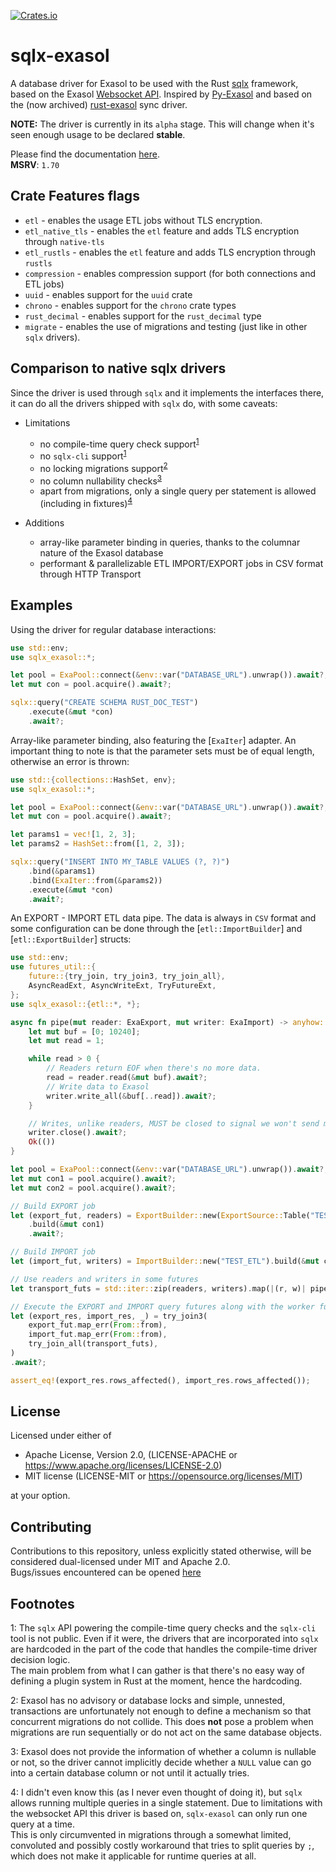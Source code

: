 [![Crates.io](https://img.shields.io/crates/v/sqlx-exasol.svg)](https://crates.io/crates/sqlx-exasol)

# sqlx-exasol
A database driver for Exasol to be used with the Rust [sqlx](https://github.com/launchbadge/sqlx) framework, based on the Exasol [Websocket API](https://github.com/exasol/websocket-api).
Inspired by [Py-Exasol](https://github.com/exasol/pyexasol) and based on the (now archived) [rust-exasol](https://github.com/bobozaur/rust-exasol) sync driver.

**NOTE:** The driver is currently in its `alpha` stage. This will change when it's seen enough usage to be declared **stable**.

Please find the documentation [here](https://docs.rs/sqlx-exasol/latest/sqlx_exasol/).  
**MSRV**: `1.70`

## Crate Features flags
* `etl` - enables the usage ETL jobs without TLS encryption.
* `etl_native_tls` - enables the `etl` feature and adds TLS encryption through `native-tls`
* `etl_rustls` - enables the `etl` feature and adds TLS encryption through `rustls`
* `compression` - enables compression support (for both connections and ETL jobs)
* `uuid` - enables support for the `uuid` crate
* `chrono` - enables support for the `chrono` crate types
* `rust_decimal` - enables support for the `rust_decimal` type
* `migrate` - enables the use of migrations and testing (just like in other `sqlx` drivers).

## Comparison to native sqlx drivers
Since the driver is used through `sqlx` and it implements the interfaces there, it can do all the drivers
shipped with `sqlx` do, with some caveats:
- Limitations
    - no compile-time query check support<sup>[1](#sqlx_limitations)</sup>
    - no `sqlx-cli` support<sup>[1](#sqlx_limitations)</sup>
    - no locking migrations support<sup>[2](#no_locks)</sup>
    - no column nullability checks<sup>[3](#nullable)</sup>
    - apart from migrations, only a single query per statement is allowed (including in fixtures)<sup>[4](#single_query)</sup>

- Additions
    - array-like parameter binding in queries, thanks to the columnar nature of the Exasol database
    - performant & parallelizable ETL IMPORT/EXPORT jobs in CSV format through HTTP Transport

## Examples
Using the driver for regular database interactions:
```rust
use std::env;
use sqlx_exasol::*;

let pool = ExaPool::connect(&env::var("DATABASE_URL").unwrap()).await?;
let mut con = pool.acquire().await?;

sqlx::query("CREATE SCHEMA RUST_DOC_TEST")
    .execute(&mut *con)
    .await?;
```
Array-like parameter binding, also featuring the [`ExaIter`] adapter.
An important thing to note is that the parameter sets must be of equal length,
otherwise an error is thrown:
```rust
use std::{collections::HashSet, env};
use sqlx_exasol::*;

let pool = ExaPool::connect(&env::var("DATABASE_URL").unwrap()).await?;
let mut con = pool.acquire().await?;

let params1 = vec![1, 2, 3];
let params2 = HashSet::from([1, 2, 3]);

sqlx::query("INSERT INTO MY_TABLE VALUES (?, ?)")
    .bind(&params1)
    .bind(ExaIter::from(&params2))
    .execute(&mut *con)
    .await?;
```
An EXPORT - IMPORT ETL data pipe. The data is always in `CSV` format and some configuration can
be done through the [`etl::ImportBuilder`] and [`etl::ExportBuilder`] structs:
```rust
use std::env;
use futures_util::{
    future::{try_join, try_join3, try_join_all},
    AsyncReadExt, AsyncWriteExt, TryFutureExt,
};
use sqlx_exasol::{etl::*, *};

async fn pipe(mut reader: ExaExport, mut writer: ExaImport) -> anyhow::Result<()> {
    let mut buf = [0; 10240];
    let mut read = 1;

    while read > 0 {
        // Readers return EOF when there's no more data.
        read = reader.read(&mut buf).await?;
        // Write data to Exasol
        writer.write_all(&buf[..read]).await?;
    }

    // Writes, unlike readers, MUST be closed to signal we won't send more data to Exasol
    writer.close().await?;
    Ok(())
}

let pool = ExaPool::connect(&env::var("DATABASE_URL").unwrap()).await?;
let mut con1 = pool.acquire().await?;
let mut con2 = pool.acquire().await?;

// Build EXPORT job
let (export_fut, readers) = ExportBuilder::new(ExportSource::Table("TEST_ETL"))
    .build(&mut con1)
    .await?;

// Build IMPORT job
let (import_fut, writers) = ImportBuilder::new("TEST_ETL").build(&mut con2).await?;

// Use readers and writers in some futures
let transport_futs = std::iter::zip(readers, writers).map(|(r, w)| pipe(r, w));

// Execute the EXPORT and IMPORT query futures along with the worker futures
let (export_res, import_res, _) = try_join3(
    export_fut.map_err(From::from),
    import_fut.map_err(From::from),
    try_join_all(transport_futs),
)
.await?;

assert_eq!(export_res.rows_affected(), import_res.rows_affected());
```

## License
Licensed under either of

* Apache License, Version 2.0, (LICENSE-APACHE or https://www.apache.org/licenses/LICENSE-2.0)
* MIT license (LICENSE-MIT or https://opensource.org/licenses/MIT)

at your option.

## Contributing
Contributions to this repository, unless explicitly stated otherwise, will be considered dual-licensed under MIT and Apache 2.0.  
Bugs/issues encountered can be opened [here](https://github.com/bobozaur/sqlx-exasol/issues)

## Footnotes
<a name="sqlx_limitations">1</a>: The `sqlx` API powering the compile-time query checks and the `sqlx-cli` tool is not public. Even if it were, the drivers that are incorporated into `sqlx` are hardcoded in the part of the code that handles the compile-time driver decision logic. <br>The main problem from what I can gather is that there's no easy way of defining a plugin system in Rust at the moment, hence the hardcoding.  

<a name="no_locks">2</a>: Exasol has no advisory or database locks and simple, unnested, transactions are unfortunately not enough to define a mechanism so that concurrent migrations do not collide. This does **not** pose a problem when migrations are run sequentially or do not act on the same database objects.  

<a name="nullable">3</a>: Exasol does not provide the information of whether a column is nullable or not, so the driver cannot implicitly decide whether a `NULL` value can go into a certain database column or not until it actually tries.   

<a name="single_query">4</a>: I didn't even know this (as I never even thought of doing it), but `sqlx` allows running multiple queries in a single statement. Due to limitations with the websocket API this driver is based on, `sqlx-exasol` can only run one query at a time. <br>This is only circumvented in migrations through a somewhat limited, convoluted and possibly costly workaround that tries to split queries by `;`, which does not make it applicable for runtime queries at all.<br> 